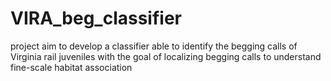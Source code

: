 # VIRA_beg_classifier
project aim to develop a classifier able to identify the begging calls of Virginia rail juveniles with the goal of localizing begging calls to understand fine-scale habitat association
